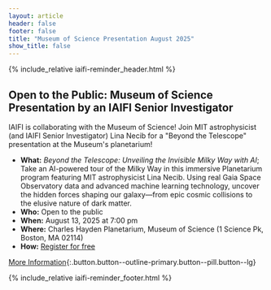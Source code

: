 ```yaml
---
layout: article
header: false
footer: false
title: "Museum of Science Presentation August 2025"
show_title: false
--- 
```



{% include_relative iaifi-reminder_header.html %}
<!-- #This is for Thomas' Aug 7 email
<p style="text-align:center;">
  <img src="https://iaifi.org/images/summer-workshop-logo_2025.png" style="max-width:5990px;width:85%; margin-bottom: 20px;">
</p>

## Register for the Summer Workshop
We hope you can join us for the 2025 IAIFI Summer Workshop! Please register by July 31, 2025 if possible, though we will continue to accept registrations until the start of the Workshop.

[Register](https://buy.stripe.com/fZe9Ci53xfX90eceVb){:.button.button--outline-primary.button--pill.button--lg}  [View Agenda](https://iaifi.org/summer-workshop.html#agenda){:.button.button--outline-primary.button--pill.button--lg}

<!-- ## Summer Workshop Agenda Announced -->

<!-- ## Summer Workshop 2025 Details -->

<!-- #This is for Thomas' Aug 7 email


* **What:** The IAIFI Summer Workshop brings together researchers from across Physics and AI for plenary talks, poster sessions, and networking to promote research at the intersection of Physics and AI.
* **Who:** Researchers of all career stages interested in interdisciplinary AI+Physics research. 
* **When:** August 11–15, 2025
* **Where:** Harvard University, Cambridge, MA
* **How:** [Register](https://buy.stripe.com/fZe9Ci53xfX90eceVb) 

[More Information](https://iaifi.org/summer-workshop.html){:.button.button--outline-primary.button--pill.button--lg} 

-->

## Open to the Public: Museum of Science Presentation by an IAIFI Senior Investigator

IAIFI is collaborating with the Museum of Science! Join MIT astrophysicist (and IAIFI Senior Investigator) Lina Necib for a "Beyond the Telescope" presentation at the Museum's planetarium!

* **What:** *Beyond the Telescope: Unveiling the Invisible Milky Way with AI*; Take an AI-powered tour of the Milky Way in this immersive Planetarium program featuring MIT astrophysicist Lina Necib. Using real Gaia Space Observatory data and advanced machine learning technology, uncover the hidden forces shaping our galaxy—from epic cosmic collisions to the elusive nature of dark matter.
* **Who:** Open to the public
* **When:** August 13, 2025 at 7:00 pm
* **Where:** Charles Hayden Planetarium, Museum of Science (1 Science Pk, Boston, MA 02114)
* **How:** [Register for free](https://www.mos.org/events/beyond-telescope/unveiling-invisible-milky-way-ai) 

[More Information](https://www.mos.org/events/beyond-telescope/unveiling-invisible-milky-way-ai){:.button.button--outline-primary.button--pill.button--lg} 

{% include_relative iaifi-reminder_footer.html %}

<!--
## Submit a Talk or Poster for the 2025 IAIFI Summer Workshop

We are [accepting submissions for contributed talks and posters](https://app.smartsheet.com/b/form/dcec880db8f149ef84792b4d34b7fd7d) at the IAIFI Summer Workshop. **The deadline to submit contributed talks and posters is June 1, 2025.**

[Submit a Talk or Poster](https://app.smartsheet.com/b/form/dcec880db8f149ef84792b4d34b7fd7d){:.button.button--outline-primary.button--pill.button--lg}
-->

